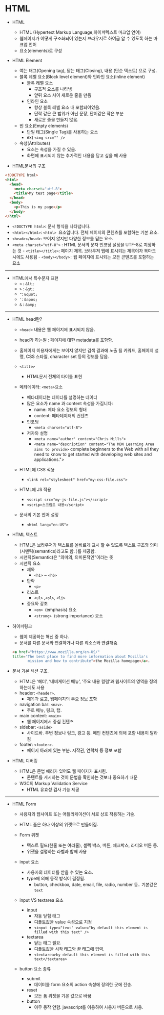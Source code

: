 # HTML 

- HTML
  - HTML (Hypertext Markup Language,하이퍼텍스트 마크업 언어)
  - 웹페이지가 어떻게 구조화되어 있는지 브라우저로 하여금 알 수 있도록 하는 마크업 언어
  - 요소(elements)로 구성
- HTML Element
    - 여는 태그(Opening tag), 닫는 태그(Closing), 내용 (단순 텍스트) 으로 구성.
    - 블록 레벨 요소(Block level element)와 인라인 요소(Inline element) 
      - 블록 레벨 요소
        - 구조적 요소를 나타냄
        - 앞뒤 요소 사이 새로운 줄을 만듬
      - 인라인 요소
        - 항상 블록 레벨 요소 내 포함되어있음.
        - 단락 같은 큰 범위가 아닌 문장, 단어같은 작은 부분
        - 새로운 줄을 만들지 않음.
    - 빈 요소(Empty elements)
      - 단일 태그(Single Tag)를 사용하는 요소
      - ex) `<img src="" />`
  - 속성(Attributes)
    - 요소는 속성을 가질 수 있음. 
    - 화면에 표시되지 않는 추가적인 내용을 담고 싶을 때 사용

- HTML문서의 구조
``` html
<!DOCTYPE html>  
<html>
  <head>
    <meta charset="utf-8">
    <title>My test page</title>
  </head>
  <body>
    <p>This is my page</p>
  </body>
</html>
```
   - `<!DOCTYPE html>`: 문서 형식을 나타냅니다.  
   - `<html></html>`: `<html> `요소입니다. 전체 페이지의 콘텐츠를 포함하는 기본 요소.
   - `<head></head>`: 보이지 않지만 다양한 정보를 담는 요소.
   - `<meta charset="utf-8">` : HTML 문서의 문자 인코딩 설정을 UTF-8로 지정하는 것
    - `<title></title>`: 페이지 제목. 브라우저 탭에 표시되는 제목이자 북마크시에도 사용됨
    - `<body></body>:` <body> 웹 페이지에 표시되는 모든 콘텐츠를 포함하는 요소
---

- HTML에서 특수문자 표현
  - `<`	: `&lt;`
  - `>`	: `&gt;`
  - `"`: `&quot;`
  - `'`: `&apos;`
  - `&`	: `&amp;`

  
---

- HTML head란?
  - `<head>` 내용은 웹 페이지에 표시되지 않음.
  - head가 하는일 : 페이지에 대한 metadata를 포함함.
  - 홈페이지 이용자에게는 보이지 않지만 검색 결과에 노출 될 키워드, 홈페이지 설명, CSS 스타일, character set 등의 정보를 담음.

   - `<title>`
      - HTML문서 전체의 타이틀 표현

   - 메타데이터: `<meta>`요소
     - 메타데이터는 데이터를 설명하는 데이터
     - 많은 <meta> 요소가 name 과 content 속성을 가집니다:
       - name: 메타 요소 정보의 형태
       - content: 메타데이터의 컨텐츠
      - 인코딩 
        - `<meta charset="utf-8">`
      - 저자와 설명
        - `<meta name="author" content="Chris Mills">`
        - `<meta name="description" content="The MDN Learning Area aims to provide>`
complete beginners to the Web with all they need to know to get
started with developing web sites and applications.">
  - HTML에 CSS 적용
      - `<link rel="stylesheet" href="my-css-file.css">`
  - HTML에 JS 적용
    - `<script src="my-js-file.js"></script>`
    - `<scrip>스크립트 내용</script>`
  - 문서의 기본 언어 설정
    - `<html lang="en-US">`

- HTML 텍스트
  - HTML은 브라우저가 텍스트를 올바르게 표시 할 수 있도록 텍스트 구조와 의미 (시멘틱(semantics)라고도 함. )를 제공함.
  - 시맨틱(Semantic)은 "의미의, 의미론적인"이라는 뜻
  - 시맨틱 요소
    - 제목
      - `<h1>` ~ `<h6>`
    - 단락
      - `<p>`
    - 리스트
      - `<ul>` ,`<ol>`, `<li>`
    - 중요와 강조 
      - `<em> `(emphasis) 요소
      - `<strong> `(strong importance) 요소
- 하이퍼링크 
  - 웹이 제공하는 혁신 중 하나.
  - 문서를 다른 문서와 연결하거나 다른 리소스와 연결해줌.
   ```html
   <a href="https://www.mozilla.org/en-US/"
   title="The best place to find more information about Mozilla's
          mission and how to contribute">the Mozilla homepage</a>.
   ```

- 문서 기본 섹션 구조.
  - HTML은 ‘헤더’, ‘네비게이션 메뉴’, ‘주요 내용 컬럼’과  웹사이트의 영역을 정의하는데도 사용
  - header: `<header>`.
    - 제목과 로고, 웹페이지의 주요 정보 포함
  - navigation bar: `<nav>`.
    - 주로 메뉴, 링크, 탭.
  - main content: `<main>`
    - 웹 페이지에서 중심 컨텐츠
  - sidebar: `<aside>`
    - 사이드바. 주변 정보나 링크, 광고 등. 메인 컨텐츠에 의해 포함 내용이 달라짐
  - footer: `<footer>`.
    - 페이지 아래에 있는 부분. 저작권, 연락처 등 정보 포함
- HTML 디버깅
  - HTML은 문법 에러가 있어도 웹 페이지가 표시됨. 
    - 콘텐트를 게시하는 것이 문법을 확인하는 것보다 중요하기 때문
  - W3C의 Markup Validation Service 
    - HTML 유효성 검사 기능 제공
---
- HTML Form
  - 사용자와 웹사이트 또는 어플리케이션이 서로 상호 작용하는 기술.
  - HTML 폼은 하나 이상의 위젯으로 만들어짐.
  - Form 위젯
    - 텍스트 필드(한줄 또는 여러줄), 셀렉 박스,  버튼, 체크박스, 라디오 버튼 등.
    - 위젯을 설명하는 라벨과 함께 사용
  - input 요소
    - 사용자의 데이터를 받을 수 있는 요소.
    - type에 의해 동작 방식이 결정됨.
      - button, checkbox, date, email, file, radio, number 등.. 기본값은 `text`

  - input VS textarea 요소
    - input
      - 자동 닫힘 태그
      - 디폴트값을 value 속성으로 지정
      - `<input type="text" value="by default this element is filled with this text" />`
    - textarea
      - 닫는 태그 필요.
      - 디폴트값을 시작 태그와 끝 태그에 입력.
      - `<textarea>by default this element is filled with this text</textarea>`
  - button 요소 종류
    - submit
      - 데이터를 form 요소의 action 속성에 정의한 곳에 전송.
    - reset
      - 모든 폼 위젯을 기본 값으로 바꿈
    - button
      - 아무 동작 안함. javascript를 이용하여 사용자 버튼으로 사용.
